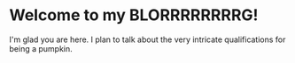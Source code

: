 # Welcome to my BLORRRRRRRRG!

I'm glad you are here. I plan to talk about the very intricate qualifications for being a pumpkin.
